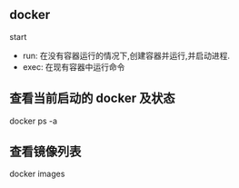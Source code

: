 ## docker

start


- run: 在没有容器运行的情况下,创建容器并运行,并启动进程.
- exec: 在现有容器中运行命令

## 查看当前启动的 docker 及状态

docker ps -a

## 查看镜像列表 

docker images
